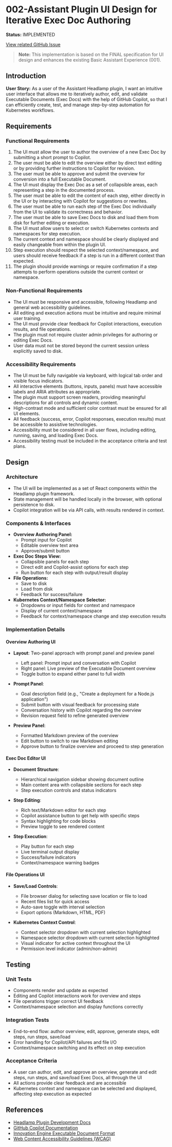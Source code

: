 # 002-Assistant Plugin UI Design for Iterative Exec Doc Authoring

**Status:** IMPLEMENTED

[View related GitHub Issue](https://github.com/SorraTheOrc/InnovationEngine/issues/4)

> **Note:** This implementation is based on the FINAL specification for UI design and enhances the existing Basic Assistant Experience (001).

## Introduction

**User Story:**
As a user of the Assistant Headlamp plugin, I want an intuitive user interface that allows me to iteratively author, edit, and validate Executable Documents (Exec Docs) with the help of GitHub Copilot, so that I can efficiently create, test, and manage step-by-step automation for Kubernetes workflows.

## Requirements

### Functional Requirements
1. The UI must allow the user to author the overview of a new Exec Doc by submitting a short prompt to Copilot.
2. The user must be able to edit the overview either by direct text editing or by providing further instructions to Copilot for revision.
3. The user must be able to approve and submit the overview for conversion into a full Executable Document.
4. The UI must display the Exec Doc as a set of collapsible areas, each representing a step in the documented process.
5. The user must be able to edit the content of each step, either directly in the UI or by interacting with Copilot for suggestions or rewrites.
6. The user must be able to run each step of the Exec Doc individually from the UI to validate its correctness and behavior.
7. The user must be able to save Exec Docs to disk and load them from disk for further editing or execution.
8. The UI must allow users to select or switch Kubernetes contexts and namespaces for step execution.
9. The current context and namespace should be clearly displayed and easily changeable from within the plugin UI.
10. Step execution should respect the selected context/namespace, and users should receive feedback if a step is run in a different context than expected.
11. The plugin should provide warnings or require confirmation if a step attempts to perform operations outside the current context or namespace.

### Non-Functional Requirements
- The UI must be responsive and accessible, following Headlamp and general web accessibility guidelines.
- All editing and execution actions must be intuitive and require minimal user training.
- The UI must provide clear feedback for Copilot interactions, execution results, and file operations.
- The plugin must not require cluster admin privileges for authoring or editing Exec Docs.
- User data must not be stored beyond the current session unless explicitly saved to disk.

### Accessibility Requirements
- The UI must be fully navigable via keyboard, with logical tab order and visible focus indicators.
- All interactive elements (buttons, inputs, panels) must have accessible labels and ARIA attributes as appropriate.
- The plugin must support screen readers, providing meaningful descriptions for all controls and dynamic content.
- High-contrast mode and sufficient color contrast must be ensured for all UI elements.
- All feedback (success, error, Copilot responses, execution results) must be accessible to assistive technologies.
- Accessibility must be considered in all user flows, including editing, running, saving, and loading Exec Docs.
- Accessibility testing must be included in the acceptance criteria and test plans.

## Design

### Architecture
- The UI will be implemented as a set of React components within the Headlamp plugin framework.
- State management will be handled locally in the browser, with optional persistence to disk.
- Copilot integration will be via API calls, with results rendered in context.

### Components & Interfaces
- **Overview Authoring Panel:**
  - Prompt input for Copilot
  - Editable overview text area
  - Approve/submit button
- **Exec Doc Steps View:**
  - Collapsible panels for each step
  - Direct edit and Copilot-assist options for each step
  - Run button for each step with output/result display
- **File Operations:**
  - Save to disk
  - Load from disk
  - Feedback for success/failure
- **Kubernetes Context/Namespace Selector:**
  - Dropdowns or input fields for context and namespace
  - Display of current context/namespace
  - Feedback for context/namespace change and step execution results

### Implementation Details

#### Overview Authoring UI
- **Layout**: Two-panel approach with prompt panel and preview panel
  - Left panel: Prompt input and conversation with Copilot
  - Right panel: Live preview of the Executable Document overview
  - Toggle button to expand either panel to full width

- **Prompt Panel**:
  - Goal description field (e.g., "Create a deployment for a Node.js application")
  - Submit button with visual feedback for processing state
  - Conversation history with Copilot regarding the overview
  - Revision request field to refine generated overview

- **Preview Panel**:
  - Formatted Markdown preview of the overview
  - Edit button to switch to raw Markdown editing
  - Approve button to finalize overview and proceed to step generation

#### Exec Doc Editor UI
- **Document Structure**:
  - Hierarchical navigation sidebar showing document outline
  - Main content area with collapsible sections for each step
  - Step execution controls and status indicators

- **Step Editing**:
  - Rich text/Markdown editor for each step
  - Copilot assistance button to get help with specific steps
  - Syntax highlighting for code blocks
  - Preview toggle to see rendered content

- **Step Execution**:
  - Play button for each step
  - Live terminal output display
  - Success/failure indicators
  - Context/namespace warning badges

#### File Operations UI
- **Save/Load Controls**:
  - File browser dialog for selecting save location or file to load
  - Recent files list for quick access
  - Auto-save toggle with interval selection
  - Export options (Markdown, HTML, PDF)

- **Kubernetes Context Control**:
  - Context selector dropdown with current selection highlighted
  - Namespace selector dropdown with current selection highlighted
  - Visual indicator for active context throughout the UI
  - Permission level indicator (admin/non-admin)

## Testing

### Unit Tests
- Components render and update as expected
- Editing and Copilot interactions work for overview and steps
- File operations trigger correct UI feedback
- Context/namespace selection and display functions correctly

### Integration Tests
- End-to-end flow: author overview, edit, approve, generate steps, edit steps, run steps, save/load
- Error handling for Copilot/API failures and file I/O
- Context/namespace switching and its effect on step execution

### Acceptance Criteria
- A user can author, edit, and approve an overview, generate and edit steps, run steps, and save/load Exec Docs, all through the UI
- All actions provide clear feedback and are accessible
- Kubernetes context and namespace can be selected and displayed, affecting step execution as expected

## References
- [Headlamp Plugin Development Docs](https://headlamp.dev/docs/latest/development/plugins/building)
- [GitHub Copilot Documentation](https://docs.github.com/en/copilot)
- [Innovation Engine Executable Document Format](/docs/specs/test-reporting.md)
- [Web Content Accessibility Guidelines (WCAG)](https://www.w3.org/WAI/standards-guidelines/wcag/)
